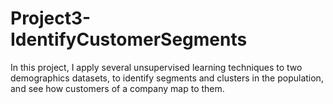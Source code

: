 # Project3-IdentifyCustomerSegments
 In this project, I apply several unsupervised learning techniques to two demographics datasets, to identify segments and  clusters in the population, and see how customers of a company map to them.
